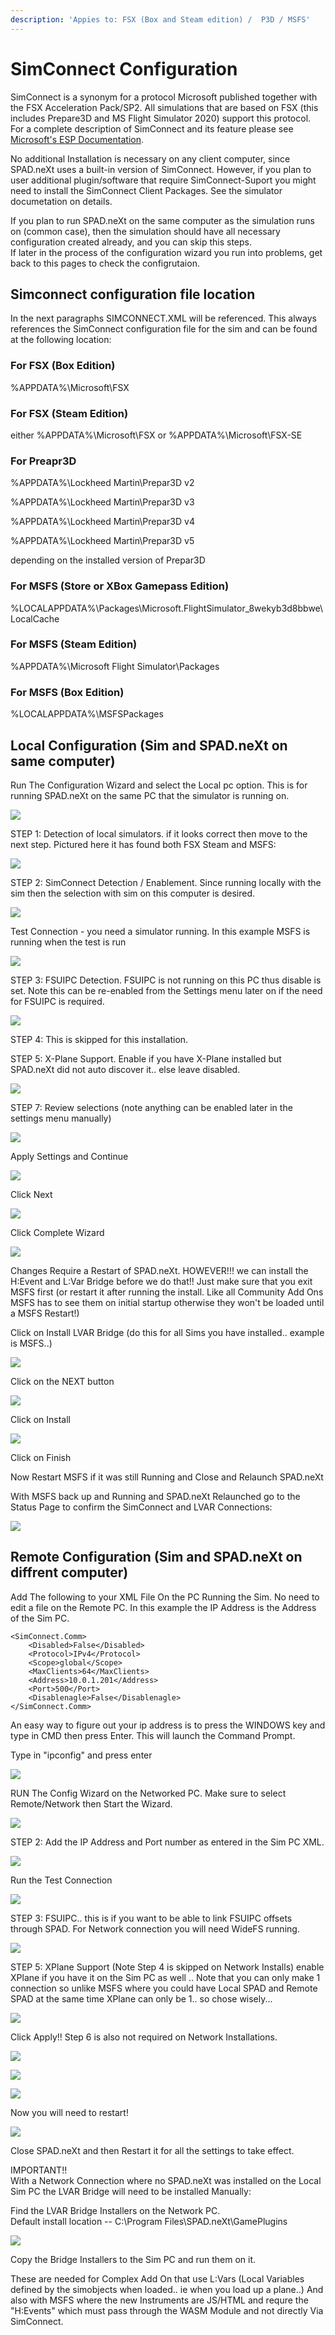 ```yaml
---
description: 'Appies to: FSX (Box and Steam edition) /  P3D / MSFS'
---
```


# SimConnect Configuration

SimConnect is a synonym for a protocol Microsoft published together with the FSX Acceleration Pack/SP2. All simulations that are based on FSX (this includes Prepare3D and MS Flight Simulator 2020) support this protocol. For a complete description of SimConnect and its feature please see [Microsoft's ESP Documentation](https://docs.microsoft.com/en-us/previous-versions/microsoft-esp/cc526948\(v=msdn.10\)).

No additional Installation is necessary on any client computer, since SPAD.neXt uses a built-in version of SimConnect. However, if you plan to user additional plugin/software that require SimConnect-Suport you might need to install the SimConnect Client Packages. See the simulator documetation on details.

If you plan to run SPAD.neXt on the same computer as the simulation runs on (common case), then the simulation should have all necessary configuration created already, and you can skip this steps. \
If later in the process of the configuration wizard you run into problems, get back to this pages to check the configrutaion.



## Simconnect configuration file location

In the next paragraphs SIMCONNECT.XML will be referenced. This always references the SimConnect configuration file for the sim and can be found at the following location:

### For FSX (Box Edition)

%APPDATA%\Microsoft\FSX

### For FSX (Steam Edition)

either %APPDATA%\Microsoft\FSX or %APPDATA%\Microsoft\FSX-SE

### For Preapr3D

%APPDATA%\Lockheed Martin\Prepar3D v2

%APPDATA%\Lockheed Martin\Prepar3D v3

%APPDATA%\Lockheed Martin\Prepar3D v4

%APPDATA%\Lockheed Martin\Prepar3D v5

depending on the installed version of Prepar3D

### For MSFS (Store or XBox Gamepass Edition)

%LOCALAPPDATA%\Packages\Microsoft.FlightSimulator\_8wekyb3d8bbwe\LocalCache

### For MSFS (Steam Edition)

%APPDATA%\Microsoft Flight Simulator\Packages

### For MSFS (Box Edition)

%LOCALAPPDATA%\MSFSPackages



## Local Configuration (Sim and SPAD.neXt on same computer)

Run The Configuration Wizard and select the Local pc option.  This is for running SPAD.neXt on the same PC that the simulator is running on.

![](<../../../.gitbook/assets/image (39).png>)

STEP 1:  Detection of local simulators.  if it looks correct then move to the next step.  Pictured here it has found both FSX Steam and MSFS:

![](<../../../.gitbook/assets/image (22).png>)

STEP 2:  SimConnect Detection / Enablement.  Since running locally with the sim then the selection with sim on this computer is desired.

![](<../../../.gitbook/assets/image (28).png>)

Test Connection - you need a simulator running.  In this example MSFS is running when the test is run

![](<../../../.gitbook/assets/image (29).png>)

STEP 3:  FSUIPC Detection.  FSUIPC is not running on this PC thus disable is set.  Note this can be re-enabled from the Settings menu later on if the need for FSUIPC is required.

![](<../../../.gitbook/assets/image (31).png>)

STEP 4:  This is skipped for this installation.

STEP 5:  X-Plane Support.  Enable if you have X-Plane installed but SPAD.neXt did not auto discover it.. else leave disabled.

![](<../../../.gitbook/assets/image (33).png>)

STEP 7: Review selections (note anything can be enabled later in the settings menu manually)

![](<../../../.gitbook/assets/image (24).png>)

Apply Settings and Continue

![](<../../../.gitbook/assets/image (37).png>)

Click Next

![](<../../../.gitbook/assets/image (30).png>)

Click Complete Wizard

![](<../../../.gitbook/assets/image (34).png>)

Changes Require a Restart of SPAD.neXt.   HOWEVER!!! we can install the H:Event and L:Var Bridge before we do that!!  Just make sure that you exit MSFS first (or restart it after running the install.  Like all Community Add Ons MSFS has to see them on initial startup otherwise they won't be loaded until a MSFS Restart!)

Click on Install LVAR Bridge (do this for all Sims you have installed.. example is MSFS..)

![](<../../../.gitbook/assets/image (21).png>)

Click on the NEXT button

![](<../../../.gitbook/assets/image (17).png>)

Click on Install

![](<../../../.gitbook/assets/image (35).png>)

Click on Finish

Now Restart MSFS if it was still Running and Close and Relaunch SPAD.neXt

With MSFS back up and Running and SPAD.neXt Relaunched go to the Status Page to confirm the SimConnect and LVAR Connections:

![](<../../../.gitbook/assets/image (38).png>)

## Remote Configuration (Sim and SPAD.neXt on diffrent computer)

Add The following to your XML File On the PC Running the Sim.  No need to edit a file on the Remote PC.  In this example the IP Address is the Address of the Sim PC.



```
<SimConnect.Comm> 
    <Disabled>False</Disabled> 
    <Protocol>IPv4</Protocol> 
    <Scope>global</Scope> 
    <MaxClients>64</MaxClients> 
    <Address>10.0.1.201</Address> 
    <Port>500</Port>
    <Disablenagle>False</Disablenagle>
</SimConnect.Comm>
```

An easy way to figure out your ip address is to press the WINDOWS key and type in CMD then press  Enter.  This will launch the Command Prompt.

Type in "ipconfig" and press enter

![](../../../.gitbook/assets/image.png)

RUN The Config Wizard on the Networked PC.  Make sure to select Remote/Network then Start the Wizard.

![](<../../../.gitbook/assets/image (1).png>)

STEP 2:  Add the IP Address and Port number as entered in the Sim PC XML.

![](<../../../.gitbook/assets/image (19).png>)

Run the Test Connection

![](<../../../.gitbook/assets/image (36).png>)

STEP 3: FSUIPC..  this is if you want to be able to link FSUIPC offsets through SPAD.  For Network connection you will need WideFS running.

![](<../../../.gitbook/assets/image (20).png>)

STEP 5: XPlane Support (Note Step 4 is skipped on Network Installs) enable XPlane if you have it on the Sim PC as well .. Note that you can only make 1 connection so unlike MSFS where you could have Local SPAD and Remote SPAD at the same time XPlane can only be 1.. so chose wisely...

![](<../../../.gitbook/assets/image (18).png>)

Click Apply!!  Step 6 is also not required on Network Installations.

![](<../../../.gitbook/assets/image (32).png>)

![](<../../../.gitbook/assets/image (27).png>)

![](<../../../.gitbook/assets/image (23).png>)

Now you will need to restart!

![](<../../../.gitbook/assets/image (25).png>)

Close SPAD.neXt and then Restart it for all the settings to take effect.

IMPORTANT!! \
With a Network Connection where no SPAD.neXt was installed on the Local Sim PC the LVAR Bridge will need to be installed Manually:

Find the LVAR Bridge Installers on the Network PC.\
Default install location -- C:\Program Files\SPAD.neXt\GamePlugins

![](<../../../.gitbook/assets/image (26).png>)

Copy the Bridge Installers to the Sim PC and run them on it.

These are needed for Complex Add On that use L:Vars (Local Variables defined by the simobjects when loaded.. ie when you load up a plane..) And also with MSFS where the new Instruments are JS/HTML and requre the "H:Events" which must pass through the WASM Module and not directly Via SimConnect.

